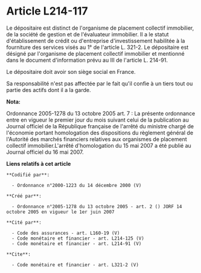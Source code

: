 # Article L214-117

Le dépositaire est distinct de l'organisme de placement collectif immobilier, de la société de gestion et de l'évaluateur
immobilier. Il a le statut d'établissement de crédit ou d'entreprise d'investissement habilitée à la fourniture des services
visés au 1° de l'article L. 321-2. Le dépositaire est désigné par l'organisme de placement collectif immobilier et mentionné
dans le document d'information prévu au III de l'article L. 214-91. 

Le dépositaire doit avoir son siège social en France. 

Sa responsabilité n'est pas affectée par le fait qu'il confie à un tiers tout ou partie des actifs dont il a la garde.

**Nota:**

Ordonnance 2005-1278 du 13 octobre 2005 art. 7 : La présente ordonnance entre en vigueur le premier jour du mois suivant
celui de la publication au Journal officiel de la République française de l'arrêté du ministre chargé de l'économie portant
homologation des dispositions du règlement général de l'Autorité des marchés financiers relatives aux organismes de placement
collectif immobilier.L'arrêté d'homologation du 15 mai 2007 a été publié au Journal officiel du 16 mai 2007.

**Liens relatifs à cet article**

	**Codifié par**:

	  - Ordonnance n°2000-1223 du 14 décembre 2000 (V)

	**Créé par**:

	  - Ordonnance n°2005-1278 du 13 octobre 2005 - art. 2 () JORF 14 octobre 2005 en vigueur le 1er juin 2007

	**Cité par**:

	  - Code des assurances - art. L160-19 (V)
	  - Code monétaire et financier - art. L214-125 (V)
	  - Code monétaire et financier - art. L214-91 (V)

	**Cite**:

	  - Code monétaire et financier - art. L321-2 (V)

